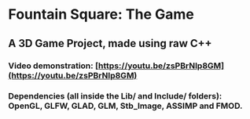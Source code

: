 # Fountain Square: The Game
## A 3D Game Project, made using raw C++ 
### Video demonstration:  [https://youtu.be/zsPBrNlp8GM](https://youtu.be/zsPBrNlp8GM)
### Dependencies (all inside the Lib/ and Include/ folders): OpenGL, GLFW, GLAD, GLM, Stb_Image, ASSIMP and FMOD.
